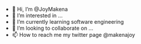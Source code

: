 - 👋 Hi, I’m @JoyMakena
- 👀 I’m interested in ...
- 🌱 I’m currently learning software engineering
- 💞️ I’m looking to collaborate on ...
- 📫 How to reach me my twitter page @makenajoy

<!---
JoyMakena/JoyMakena is a ✨ special ✨ repository because its `README.md` (this file) appears on your GitHub profile.
You can click the Preview link to take a look at your changes.
--->
